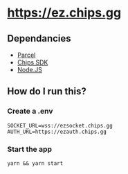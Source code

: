 # https://ez.chips.gg

## Dependancies
* [Parcel](https://parceljs.org)
* [Chips SDK](https://chips.gg)
* [Node.JS](https://nodejs.org)

## How do I run this?

### Create a .env

```
SOCKET_URL=wss://ezsocket.chips.gg
AUTH_URL=https://ezauth.chips.gg
```

### Start the app

```
yarn && yarn start
```